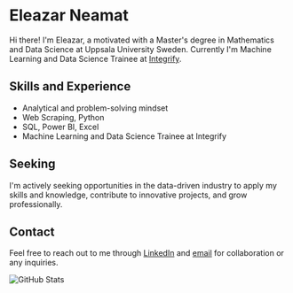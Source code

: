 # Eleazar Neamat

Hi there! I'm Eleazar, a motivated with a Master's degree in Mathematics and Data Science at Uppsala University Sweden. Currently I'm Machine Learning and Data Science Trainee at [Integrify](http://www.integrify.io/).

## Skills and Experience
- Analytical and problem-solving mindset
- Web Scraping, Python
- SQL, Power BI, Excel
- Machine Learning and Data Science Trainee at Integrify

## Seeking
I'm actively seeking opportunities in the data-driven industry to apply my skills and knowledge, contribute to innovative projects, and grow professionally.

## Contact
Feel free to reach out to me through [LinkedIn](https://www.linkedin.com/in/eleazar-neamat-1b6313213/) and [email](mailto:neamateleazar@gmail.com) for collaboration or any inquiries.


<!-- GitHub Readme Stats -->
<img align="left" src="https://github-readme-stats.vercel.app/api?username=neleazar&show_icons=true&theme=dark" alt="GitHub Stats" />


